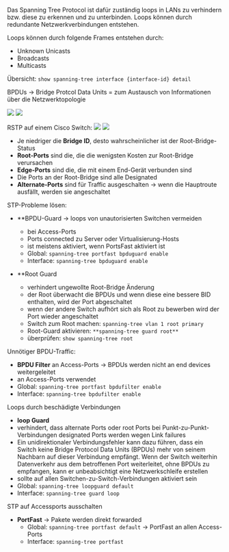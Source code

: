 Das Spanning Tree Protocol ist dafür zuständig loops in LANs zu verhindern bzw. diese zu erkennen und zu unterbinden.
Loops können durch redundante Netzwerkverbindungen entstehen.

Loops können durch folgende Frames entstehen durch:
- Unknown Unicasts
- Broadcasts
- Multicasts

Übersicht: `show spanning-tree interface {interface-id} detail`

BPDUs -> Bridge Protcol Data Units
= zum Austausch von Informationen über die Netzwerktopologie

![](Anhang/Pasted%20image%2020250220074224.png)
![](Anhang/Pasted%20image%2020250220074016.png)

RSTP auf einem Cisco Switch:
![](Anhang/Pasted%20image%2020250220074619.png)
![](Anhang/Pasted%20image%2020250220074634.png)

- Je niedriger die **Bridge ID**, desto wahrscheinlicher ist der Root-Bridge-Status
- **Root-Ports** sind die, die die wenigsten Kosten zur Root-Bridge verursachen
- **Edge-Ports** sind die, die mit einem End-Gerät verbunden sind
- Die Ports an der Root-Bridge sind alle Designated
- **Alternate-Ports** sind für Traffic ausgeschalten -> wenn die Hauptroute ausfällt, werden sie angeschaltet

STP-Probleme lösen:

- **BPDU-Guard -> loops von unautorisierten Switchen vermeiden
	- bei Access-Ports
	- Ports connected zu Server oder Virtualisierung-Hosts
	- ist meistens aktiviert, wenn PortsFast aktiviert ist
	- Global: `spanning-tree portfast bpduguard enable`
	- Interface: `spanning-tree bpduguard enable`
	
- **Root Guard
	- verhindert ungewollte Root-Bridge Änderung
	- der Root überwacht die BPDUs und wenn diese eine bessere BID enthalten, wird der Port abgeschaltet
	- wenn der andere Switch aufhört sich als Root zu bewerben wird der Port wieder angeschaltet
	- Switch zum Root machen: `spanning-tree vlan 1 root primary`
	- Root-Guard aktivieren: `**spanning-tree guard root**`
	- überprüfen: `show spanning-tree root`

Unnötiger BPDU-Traffic:
- **BPDU Filter** an Access-Ports -> BPDUs werden nicht an end devices weitergeleitet
- an Access-Ports verwendet
- Global: `spanning-tree portfast bpdufilter enable`
- Interface: `spanning-tree bpdufilter enable`

Loops durch beschädigte Verbindungen 
- **loop Guard**
- verhindert, dass alternate Ports oder root Ports  bei Punkt-zu-Punkt-Verbindungen designated Ports werden wegen Link failures
- Ein unidirektionaler Verbindungsfehler kann dazu führen, dass ein Switch keine Bridge Protocol Data Units (BPDUs) mehr von seinem Nachbarn auf dieser Verbindung empfängt. Wenn der Switch weiterhin Datenverkehr aus dem betroffenen Port weiterleitet, ohne BPDUs zu empfangen, kann er unbeabsichtigt eine Netzwerkschleife erstellen
- sollte auf allen Switchen-zu-Switch-Verbindungen aktiviert sein
- Global: `spanning-tree loopguard default`
- Interface: `spanning-tree guard loop`


STP auf Accessports ausschalten
- **PortFast** -> Pakete werden direkt forwarded
	- Global: `spanning-tree portfast default` -> PortFast an allen Access-Ports
	- Interface: `spanning-tree portfast`